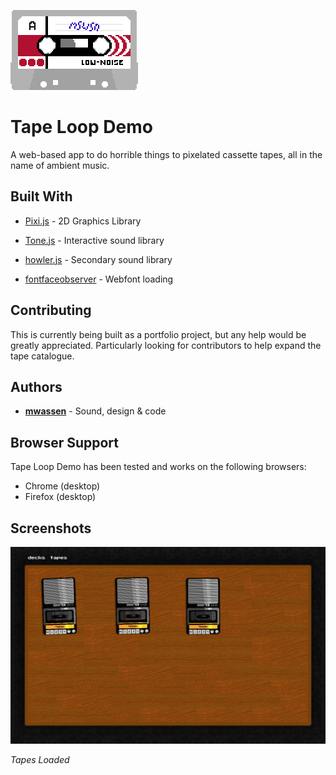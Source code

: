 ![tape](img/tape.png)



# Tape Loop Demo

A web-based app to do horrible things to pixelated cassette tapes, all in the name of ambient music.



## Built With

* [Pixi.js](http://www.pixijs.com/) - 2D Graphics Library
* [Tone.js](https://tonejs.github.io/) - Interactive sound library

* [howler.js](https://howlerjs.com/) - Secondary sound library
* [fontfaceobserver](https://github.com/bramstein/fontfaceobserver) - Webfont loading



## Contributing

This is currently being built as a portfolio project, but any help would be greatly appreciated. Particularly looking for contributors to help expand the tape catalogue.



## Authors

* [**mwassen**](https://github.com/mwassen) - Sound, design & code



## Browser Support

Tape Loop Demo has been tested and works on the following browsers:

* Chrome (desktop)
* Firefox (desktop)



## Screenshots

![Screenshot1](./img/Screenshot1.jpeg)

*Tapes Loaded*